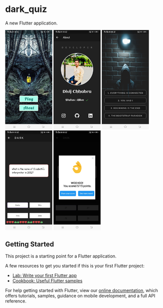 # dark_quiz

A new Flutter application.
<div>
<img src ="https://github.com/Divijcode/Dark_Netflix_quiz_app/blob/master/Screenshots/Screenshot_20201026_211218.jpg" width="30%">
<img src ="https://github.com/Divijcode/Dark_Netflix_quiz_app/blob/master/Screenshots/Screenshot_20201026_211222.jpg" width="30%">
<img src ="https://github.com/Divijcode/Dark_Netflix_quiz_app/blob/master/Screenshots/Screenshot_20201026_204831.jpg" width="30%">
<img src ="https://github.com/Divijcode/Dark_Netflix_quiz_app/blob/master/Screenshots/Screenshot_20201026_211531.jpg" width="30%">
<img src ="https://github.com/Divijcode/Dark_Netflix_quiz_app/blob/master/Screenshots/Screenshot_20201026_205038.jpg" width="30%"></div>


## Getting Started

This project is a starting point for a Flutter application.

A few resources to get you started if this is your first Flutter project:

- [Lab: Write your first Flutter app](https://flutter.dev/docs/get-started/codelab)
- [Cookbook: Useful Flutter samples](https://flutter.dev/docs/cookbook)

For help getting started with Flutter, view our
[online documentation](https://flutter.dev/docs), which offers tutorials,
samples, guidance on mobile development, and a full API reference.
